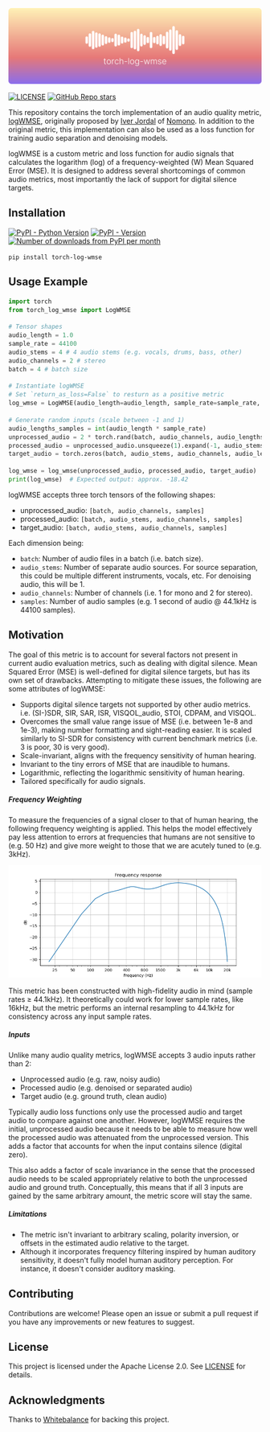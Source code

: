 ![torch-log-wmse-logo](https://raw.githubusercontent.com/crlandsc/torch-log-wmse/main/images/logo.png)

[![LICENSE](https://img.shields.io/github/license/crlandsc/torch-log-wmse)](https://github.com/crlandsc/torch-log-wmse/blob/main/LICENSE) [![GitHub Repo stars](https://img.shields.io/github/stars/crlandsc/torch-log-wmse)](https://github.com/crlandsc/torch-log-wmse/stargazers) <!-- [![GitHub forks](https://img.shields.io/github/forks/crlandsc/torch-log-wmse)](https://github.com/crlandsc/torch-log-wmse/forks) -->

This repository contains the torch implementation of an audio quality metric, [logWMSE](https://github.com/nomonosound/log-wmse-audio-quality), originally proposed by [Iver Jordal](https://github.com/iver56) of [Nomono](https://nomono.co/). In addition to the original metric, this implementation can also be used as a loss function for training audio separation and denoising models.

logWMSE is a custom metric and loss function for audio signals that calculates the logarithm (log) of a frequency-weighted (W) Mean Squared Error (MSE). It is designed to address several shortcomings of common audio metrics, most importantly the lack of support for digital silence targets.

## Installation

[![PyPI - Python Version](https://img.shields.io/pypi/pyversions/torch-log-wmse)](https://pypi.org/project/torch-log-wmse/) [![PyPI - Version](https://img.shields.io/pypi/v/torch-log-wmse)](https://pypi.org/project/torch-log-wmse/) [![Number of downloads from PyPI per month](https://img.shields.io/pypi/dm/torch-log-wmse)](https://pypi.org/project/torch-log-wmse/)


`pip install torch-log-wmse`

## Usage Example

```python
import torch
from torch_log_wmse import LogWMSE

# Tensor shapes
audio_length = 1.0
sample_rate = 44100
audio_stems = 4 # 4 audio stems (e.g. vocals, drums, bass, other)
audio_channels = 2 # stereo
batch = 4 # batch size

# Instantiate logWMSE
# Set `return_as_loss=False` to resturn as a positive metric
log_wmse = LogWMSE(audio_length=audio_length, sample_rate=sample_rate, return_as_loss=True)

# Generate random inputs (scale between -1 and 1)
audio_lengths_samples = int(audio_length * sample_rate)
unprocessed_audio = 2 * torch.rand(batch, audio_channels, audio_lengths_samples) - 1
processed_audio = unprocessed_audio.unsqueeze(1).expand(-1, audio_stems, -1, -1) * 0.1
target_audio = torch.zeros(batch, audio_stems, audio_channels, audio_lengths_samples)

log_wmse = log_wmse(unprocessed_audio, processed_audio, target_audio)
print(log_wmse)  # Expected output: approx. -18.42
```

logWMSE accepts three torch tensors of the following shapes:
- unprocessed_audio: `[batch, audio_channels, samples]`
- processed_audio: `[batch, audio_stems, audio_channels, samples]`
- target_audio: `[batch, audio_stems, audio_channels, samples]`

Each dimension being:
- `batch`: Number of audio files in a batch (i.e. batch size).
- `audio_stems`: Number of separate audio sources. For source separation, this could be multiple different instruments, vocals, etc. For denoising audio, this will be 1.
- `audio_channels`: Number of channels (i.e. 1 for mono and 2 for stereo).
- `samples`: Number of audio samples (e.g. 1 second of audio @ 44.1kHz is 44100 samples).

## Motivation
The goal of this metric is to account for several factors not present in current audio evaluation metrics, such as dealing with digital silence. Mean Squared Error (MSE) is well-defined for digital silence targets, but has its own set of drawbacks. Attempting to mitigate these issues, the following are some attributes of logWMSE:

- Supports digital silence targets not supported by other audio metrics.
    i.e. (SI-)SDR, SIR, SAR, ISR, VISQOL_audio, STOI, CDPAM, and VISQOL.
- Overcomes the small value range issue of MSE (i.e. between 1e-8 and 1e-3), making number formatting and sight-reading easier. It is scaled similarly to SI-SDR for consistency with current benchmark metrics (i.e. 3 is poor, 30 is very good).
- Scale-invariant, aligns with the frequency sensitivity of human hearing.
- Invariant to the tiny errors of MSE that are inaudible to humans.
- Logarithmic, reflecting the logarithmic sensitivity of human hearing.
- Tailored specifically for audio signals.

##### Frequency Weighting
To measure the frequencies of a signal closer to that of human hearing, the following frequency weighting is applied. This helps the model effectively pay less attention to errors at frequencies that humans are not sensitive to (e.g. 50 Hz) and give more weight to those that we are acutely tuned to (e.g. 3kHz).

![Frequency Weighting](https://raw.githubusercontent.com/crlandsc/torch-log-wmse/main/images/frequency_weighting.png)

This metric has been constructed with high-fidelity audio in mind (sample rates &ge; 44.1kHz). It theoretically could work for lower sample rates, like 16kHz, but the metric performs an internal resampling to 44.1kHz for consistency across any input sample rates.

##### Inputs
Unlike many audio quality metrics, logWMSE accepts 3 audio inputs rather than 2:

- Unprocessed audio (e.g. raw, noisy audio)
- Processed audio (e.g. denoised or separated audio)
- Target audio (e.g. ground truth, clean audio)

Typically audio loss functions only use the processed audio and target audio to compare against one another. However, logWMSE requires the initial, unprocessed audio because it needs to be able to measure how well the processed audio was attenuated from the unprocessed version. This adds a factor that accounts for when the input contains silence (digital zero).

This also adds a factor of scale invariance in the sense that the processed audio needs to be scaled appropriately relative to both the unprocessed audio and ground truth. Conceptually, this means that if all 3 inputs are gained by the same arbitrary amount, the metric score will stay the same.

##### Limitations
- The metric isn't invariant to arbitrary scaling, polarity inversion, or offsets in the estimated audio relative to the target.
- Although it incorporates frequency filtering inspired by human auditory sensitivity, it doesn't fully model human auditory perception. For instance, it doesn't consider auditory masking.


## Contributing

Contributions are welcome! Please open an issue or submit a pull request if you have any improvements or new features to suggest.


## License

This project is licensed under the Apache License 2.0. See [LICENSE](LICENSE) for details.


## Acknowledgments
Thanks to [Whitebalance](https://www.whitebalance.co/) for backing this project.
